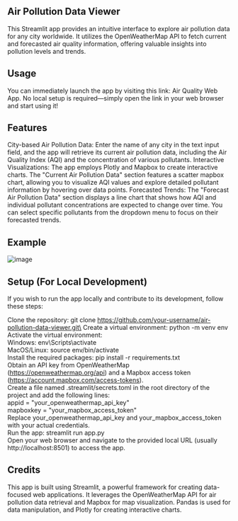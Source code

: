 ## Air Pollution Data Viewer
This Streamlit app provides an intuitive interface to explore air pollution data for any city worldwide. It utilizes the OpenWeatherMap API to fetch current and forecasted air quality information, offering valuable insights into pollution levels and trends.

## Usage
You can immediately launch the app by visiting this link: Air Quality Web App. No local setup is required—simply open the link in your web browser and start using it!

## Features
City-based Air Pollution Data: Enter the name of any city in the text input field, and the app will retrieve its current air pollution data, including the Air Quality Index (AQI) and the concentration of various pollutants.
Interactive Visualizations: The app employs Plotly and Mapbox to create interactive charts. The "Current Air Pollution Data" section features a scatter mapbox chart, allowing you to visualize AQI values and explore detailed pollutant information by hovering over data points.
Forecasted Trends: The "Forecast Air Pollution Data" section displays a line chart that shows how AQI and individual pollutant concentrations are expected to change over time. You can select specific pollutants from the dropdown menu to focus on their forecasted trends.

## Example
![image](https://github.com/tatkins20/air-quality-webapp/assets/25071944/526d5f61-8a3c-418d-9087-6fdf3dbeaf8c)


## Setup (For Local Development)
If you wish to run the app locally and contribute to its development, follow these steps:

Clone the repository: git clone https://github.com/your-username/air-pollution-data-viewer.git\
Create a virtual environment: python -m venv env\
Activate the virtual environment:\
Windows: env\Scripts\activate\
MacOS/Linux: source env/bin/activate\
Install the required packages: pip install -r requirements.txt\
Obtain an API key from OpenWeatherMap (https://openweathermap.org/api) and a Mapbox access token (https://account.mapbox.com/access-tokens).\
Create a file named .streamlit/secrets.toml in the root directory of the project and add the following lines:\
appid = "your_openweathermap_api_key"\
mapboxkey = "your_mapbox_access_token"\
Replace your_openweathermap_api_key and your_mapbox_access_token with your actual credentials.\
Run the app: streamlit run app.py\
Open your web browser and navigate to the provided local URL (usually http://localhost:8501) to access the app.

## Credits
This app is built using Streamlit, a powerful framework for creating data-focused web applications. It leverages the OpenWeatherMap API for air pollution data retrieval and Mapbox for map visualization. Pandas is used for data manipulation, and Plotly for creating interactive charts.
